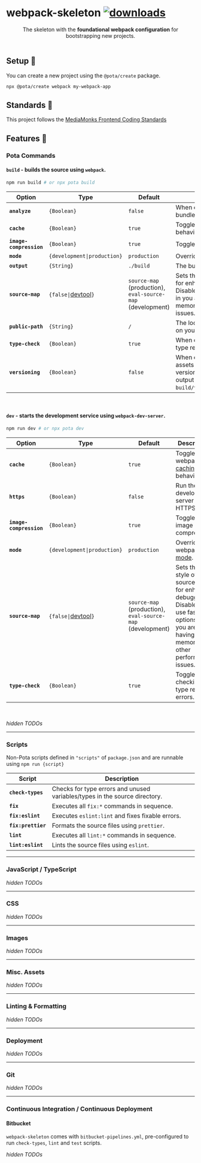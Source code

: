 # webpack-skeleton [![downloads](https://badgen.now.sh/npm/dm/@pota/webpack-skeleton)](https://npmjs.org/package/@pota/webpack-skeleton)

<div align="center">The skeleton with the <b>foundational webpack configuration</b> for bootstrapping new projects.</div>
<br />

## Setup 🚀

You can create a new project using the `@pota/create` package.

```bash
npx @pota/create webpack my-webpack-app
```

<!--
During project creation, everything above this comment should _ideally_ be replaced with a `Quick Start` on how to run & build the project, referencing the project title in the heading, instead of the skeleton's.
-->

## Standards 📒

This project follows the [MediaMonks Frontend Coding Standards](https://github.com/mediamonks/frontend-coding-standards)

## Features 🔋

### Pota Commands

#### **`build`** - builds the source using `webpack`.

```bash
npm run build # or npx pota build
```

| Option                  | Type                                                                          | Default                                                              | Description                                                                        |
| ----------------------- | ----------------------------------------------------------------------------- | -------------------------------------------------------------------- | ---------------------------------------------------------------------------------- |
| **`analyze`**           | `{Boolean}`                                                                   | `false`                                                              | When enabled, will open a bundle report after bundling.                            |
| **`cache`**             | `{Boolean}`                                                                   | `true`                                                               | Toggles webpack's [caching](https://webpack.js.org/configuration/cache/) behavior. |
| **`image-compression`** | `{Boolean}`                                                                   | `true`                                                               | Toggles image compression.                                                         |
| **`mode`**              | `{development\|production}`                                                   | `production`                                                         | Override webpack's [mode](https://webpack.js.org/configuration/mode).              |
| **`output`**            | `{String}`                                                                    | `./build`                                                            | The build output directory.                                                        |
| **`source-map`**        | `{false\|`[devtool](https://webpack.js.org/configuration/devtool/#devtool)`}` | `source-map` (production), `eval-source-map` (development)           | Sets the style of source-map, for enhanced debugging. Disable or use faster options in you are having out of memory or other performance issues. |
| **`public-path`**       | `{String}`                                                                    | `/`                                                                  | The location of static assets on your production server.                           |
| **`type-check`**        | `{Boolean}`                                                                   | `true`                                                               | When disabled, will ignore type related errors.                                    |
| **`versioning`**        | `{Boolean}`                                                                   | `false`                                                              | When enabled, will copy assets in `./static` to a versioned directory in the output (e.g. `build/version/v2/static/...`).                      |


<br />

#### **`dev`** - starts the development service using `webpack-dev-server`.

```bash
npm run dev # or npx pota dev
```

| Option                  | Type                                                                          | Default                                                              | Description                                                                        |
| ----------------------- | ----------------------------------------------------------------------------- | -------------------------------------------------------------------- | ---------------------------------------------------------------------------------- |
| **`cache`**             | `{Boolean}`                                                                   | `true`                                                               | Toggle webpack's [caching](https://webpack.js.org/configuration/cache/) behavior.  |
| **`https`**             | `{Boolean}`                                                                   | `false`                                                              | Run the development server with HTTPS.                                             |
| **`image-compression`** | `{Boolean}`                                                                   | `true`                                                               | Toggles image compression.                                                         |
| **`mode`**              | `{development\|production}`                                                   | `production`                                                         | Override webpack's [mode](https://webpack.js.org/configuration/mode).              |
| **`source-map`**        | `{false\|`[devtool](https://webpack.js.org/configuration/devtool/#devtool)`}` | `source-map` (production), `eval-source-map` (development)           | Sets the style of source-map, for enhanced debugging. Disable or use faster options in you are having out of memory or other performance issues. |
| **`type-check`**        | `{Boolean}`                                                                   | `true`                                                               | Toggles checking for type related errors.                                          |

<br />

*hidden TODOs*
<!--
- TODO: describe how to set defaults for these options in `.pota/commands/{command}.js`
- TODO: describe how to create new commands (possible link to `@pota/cli` docs)
-->

<hr />

### Scripts

Non-Pota scripts defined in `"scripts"` of `package.json` and are runnable using `npm run {script}`


| Script             | Description                                                                |
| ------------------ | -------------------------------------------------------------------------- |
| **`check-types`**  | Checks for type errors and unused variables/types in the source directory. |
| **`fix`**          | Executes all `fix:*` commands in sequence.                                 |
| **`fix:eslint`**   | Executes `eslint:lint` and fixes fixable errors.                           |
| **`fix:prettier`** | Formats the source files using `prettier`.                                 |
| **`lint`**         | Executes all `lint:*` commands in sequence.                                |
| **`lint:eslint`**  | Lints the source files using `eslint`.                                     |

<hr />

### JavaScript / TypeScript

*hidden TODOs*
<!--
- TODO: describe `ts-loader` usage how `ts-loader` and `babel` transpile TS and 
- TODO: describe `babel` usage and it plugins
- TODO: describe what ES version is the output and how to control it (`browserslist`) 
- TODO: describe where polyfills go
-->

<hr />

### CSS

*hidden TODOs*
<!--
- TODO: CSS Modules
- TODO: SCSS
- TODO: PostCSS
- TODO: Modernizr?
- TODO: normalize.css?
-->

<hr />

### Images

*hidden TODOs*
<!--
- TODO: describe how we handle SVGs (e.g. `file.svg` vs `file.svg?raw`)
- TODO: describe how we compress image files and how to configure it
-->

<hr />

### Misc. Assets

*hidden TODOs*
<!--
- TODO: describe what other assets the skeleton supports
-->

<hr />

### Linting & Formatting

*hidden TODOs*
<!--
- TODO: describe how `eslint` is included and how to configure it
- TODO: describe how `prettier` is included and how to configure it
-->

<hr />

### Deployment

*hidden TODOs*
<!--
- TODO: describe how `rsync` and the associated `upload-build` script works and how to configure it
-->

<hr />

### Git

*hidden TODOs*
<!--
- TODO: describe `lint-staged` and `husky?`
- TODO: describe how we extract ticket identifiers from branch names
-->

<hr />

### Continuous Integration / Continuous Deployment

#### Bitbucket

`webpack-skeleton` comes with `bitbucket-pipelines.yml`, pre-configured to run `check-types`, `lint` and `test` scripts.

*hidden TODOs*
<!--
- TODO: describe how to use parallelization
- TODO: describe how to setup deploys with `rsync`
-->
